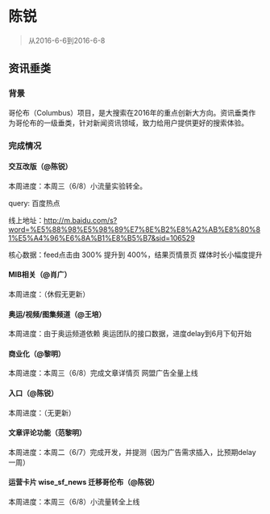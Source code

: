 
# 陈锐

> 从2016-6-6到2016-6-8

## 资讯垂类

### 背景

哥伦布（Columbus）项目，是大搜索在2016年的重点创新大方向。资讯垂类作为哥伦布的一级垂类，针对新闻资讯领域，致力给用户提供更好的搜索体验。

### 完成情况

#### 交互改版（@陈锐）
本周进度：本周三（6/8）小流量实验转全。

query: 百度热点

线上地址：http://m.baidu.com/s?word=%E5%88%98%E5%98%89%E7%8E%B2%E8%A2%AB%E8%80%81%E5%A4%96%E6%8A%B1%E8%B5%B7&sid=106529

核心数据：feed点击由 300% 提升到 400%，结果页情景页 媒体时长小幅度提升


#### MIB相关（@肖广）
本周进度：（休假无更新）


#### 奥运/视频/图集频道（@王培）
本周进度：由于奥运频道依赖 奥运团队的接口数据，进度delay到6月下旬开始


#### 商业化（@黎明）
本周进度：本周三（6/8）完成文章详情页 网盟广告全量上线


#### 入口（@陈锐）
本周进度：（无更新）


#### 文章评论功能（范黎明）
本周进度：本周二（6/7）完成开发，并提测（因为广告需求插入，比预期delay一周）


#### 运营卡片 wise_sf_news 迁移哥伦布（@陈锐）
本周进度：本周三（6/8）小流量转全上线

